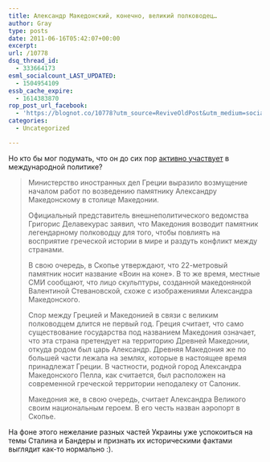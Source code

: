 ```yaml
---
title: Александр Македонский, конечно, великий полководец…
author: Gray
type: posts
date: 2011-06-16T05:42:07+00:00
excerpt:
url: /10778
dsq_thread_id:
  - 333664173
esml_socialcount_LAST_UPDATED:
  - 1504954109
essb_cache_expire:
  - 1614383870
rop_post_url_facebook:
  - 'https://blognot.co/10778?utm_source=ReviveOldPost&utm_medium=social&utm_campaign=ReviveOldPost'
categories:
  - Uncategorized

---
```








Но кто бы мог подумать, что он до сих пор [активно участвует][1] в международной политике?

> Министерство иностранных дел Греции выразило возмущение началом работ по возведению памятнику Александру Македонскому в столице Македонии.
> 
> Официальный представитель внешнеполитического ведомства Григорис Делавекурас заявил, что Македония возводит памятник легендарному полководцу для того, чтобы повлиять на восприятие греческой истории в мире и раздуть конфликт между странами.
> 
> В свою очередь, в Скопье утверждают, что 22-метровый памятник носит название &#171;Воин на коне&#187;. В то же время, местные СМИ сообщают, что лицо скульптуры, созданной македонянкой Валентиной Стевановской, схоже с изображениями Александра Македонского.
> 
> Спор между Грецией и Македонией в связи с великим полководцем длится не первый год. Греция считает, что само существование государства под названием Македония означает, что эта страна претендует на территорию Древней Македонии, откуда родом был царь Александр. Древняя Македония же по большей части лежала на землях, которые в настоящее время принадлежат Греции. В частности, родной город Александра Македонского Пелла, как считается, был расположен на современной греческой территории неподалеку от Салоник.
> 
> Македония же, в свою очередь, считает Александра Великого своим национальным героем. В его честь назван аэропорт в Скопье.

На фоне этого нежелание разных частей Украины уже успокоиться на темы Сталина и Бандеры и признать их историческими фактами выглядит как-то нормально :).

 [1]: http://podrobnosti.ua/power/2011/06/16/775597.html